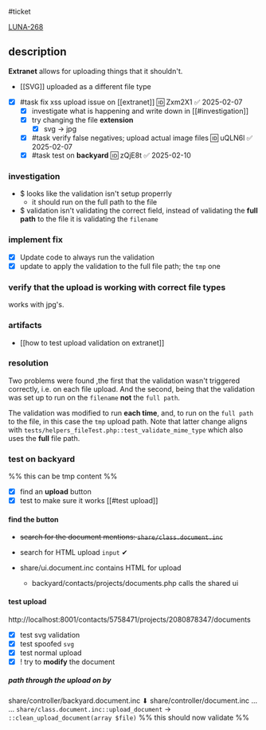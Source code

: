 #ticket

[LUNA-268](https://avivgroup.atlassian.net/browse/LUNA-268)

## description

**Extranet** allows for uploading things that it shouldn't.
- [[SVG]] uploaded as a different file type

- [x] #task fix xss upload issue on [[extranet]] 🆔 Zxm2X1 ✅ 2025-02-07
	- [x] investigate what is happening and write down in [[#investigation]]
	- [x] try changing the file **extension**
		- [x] svg -> jpg
	- [x] #task verify false negatives; upload actual image files 🆔 uQLN6l ✅ 2025-02-07
	- [x] #task test on **backyard** 🆔 zQjE8t ✅ 2025-02-10
### investigation
- $ looks like the validation isn't setup properrly
	- it should run on the full path to the file
- $ validation isn't validating the correct field, instead of validating the **full path** to the file it is
	validating the `filename`
### implement fix
- [x] Update code to always run the validation
- [x] update to apply the validation to the full file path; the `tmp` one
### verify that the upload is working with correct file types
works with jpg's.
### artifacts
- [[how to test upload validation on extranet]]
### resolution

Two problems were found ,the first that the validation wasn't triggered correctly, i.e. on each file upload. And the second,
being that the validation was set up to run on the `filename` **not** the `full path`.

The validation was modified to run **each time**, and, to run on the `full path` to the file, in this case the `tmp` upload path.
Note that latter change aligns with `tests/helpers_fileTest.php::test_validate_mime_type` which also uses the **full** file path.

### test on backyard
 %% this can be tmp content %% 

- [x] find an **upload** button
- [x] test to make sure it works  [[#test upload]]
#### find the button
- ~~search for the document mentions: `share/class.document.inc`~~ 
- search for HTML upload `input` ✔

- share/ui.document.inc contains HTML for upload
	- backyard/contacts/projects/documents.php calls the shared ui
#### test upload 
http://localhost:8001/contacts/5758471/projects/2080878347/documents

- [x] test svg validation
- [x] test spoofed `svg` 
- [x] test normal upload
- [x] ! try to **modify** the document

##### **path through the upload on by**

share/controller/backyard.document.inc
⬇
share/controller/document.inc
...
...
`share/class.document.inc::upload_document` -> `::clean_upload_document(array $file)`
%% this should now validate  %%

